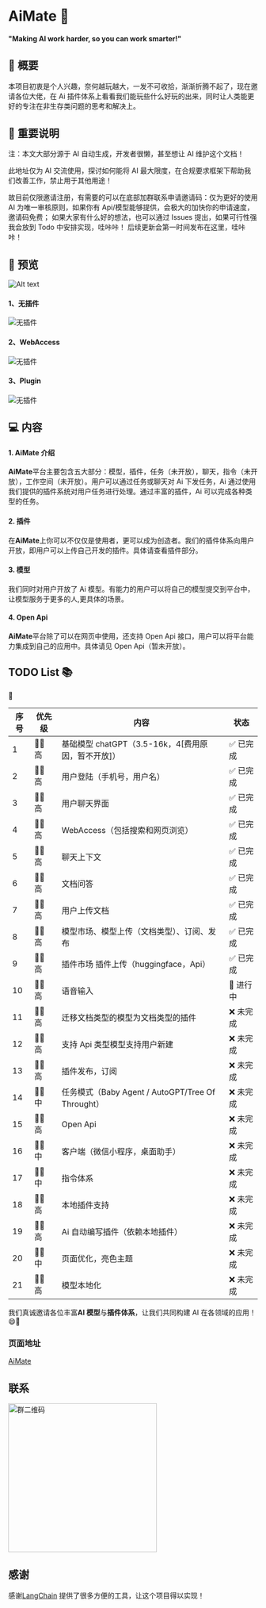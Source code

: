 # AiMate 🤖

#### "Making AI work harder, so you can work smarter!"

## 📝 概要

本项目初衷是个人兴趣，奈何越玩越大，一发不可收拾，渐渐折腾不起了，现在邀请各位大佬，在 Ai 插件体系上看看我们能玩些什么好玩的出来，同时让人类能更好的专注在非生存类问题的思考和解决上。

## 📝 重要说明

注：本文大部分源于 AI 自动生成，开发者很懒，甚至想让 AI 维护这个文档！

此地址仅为 AI 交流使用，探讨如何能将 AI 最大限度，在合规要求框架下帮助我们改善工作，禁止用于其他用途！

故目前仅限邀请注册，有需要的可以在底部加群联系申请邀请码：仅为更好的使用 AI 为唯一审核原则，如果你有 Api/模型能够提供，会极大的加快你的申请速度，邀请码免费；
如果大家有什么好的想法，也可以通过 Issues 提出，如果可行性强我会放到 Todo 中安排实现，哇咔咔！
后续更新会第一时间发布在这里，哇咔咔！

## 🎥 预览

![Alt text](/images/image-1.png)

#### 1、无插件

![无插件](/images/noplugin.gif)

#### 2、WebAccess

![无插件](/images/webaccess.gif)

#### 3、Plugin

![无插件](/images/plugin.gif)

## 💻 内容

#### 1. AiMate 介绍

**AiMate**平台主要包含五大部分：模型，插件，任务（未开放），聊天，指令（未开放），工作空间（未开放）。用户可以通过任务或聊天对 Ai 下发任务，Ai 通过使用我们提供的插件系统对用户任务进行处理。通过丰富的插件，Ai 可以完成各种类型的任务。

#### 2. 插件

在**AiMate**上你可以不仅仅是使用者，更可以成为创造者。我们的插件体系向用户开放，即用户可以上传自己开发的插件。具体请查看插件部分。

#### 3. 模型

我们同时对用户开放了 Ai 模型。有能力的用户可以将自己的模型提交到平台中，让模型服务于更多的人,更具体的场景。

#### 4. Open Api

**AiMate**平台除了可以在网页中使用，还支持 Open Api 接口，用户可以将平台能力集成到自己的应用中。具体请见 Open Api（暂未开放）。

## TODO List 📚

:large_blue_circle:

| 序号 | 优先级 | 内容                                               | 状态                       |
| ---- | ------ | -------------------------------------------------- | -------------------------- |
| 1    | 🏋️‍♀️ 高  | 基础模型 chatGPT（3.5-16k，4[费用原因，暂不开放]） | ✅ 已完成                  |
| 2    | 🏋️‍♀️ 高  | 用户登陆（手机号，用户名）                         | ✅ 已完成                  |
| 3    | 🏋️‍♀️ 高  | 用户聊天界面                                       | ✅ 已完成                  |
| 4    | 🏋️‍♀️ 高  | WebAccess（包括搜索和网页浏览）                    | ✅ 已完成                  |
| 5    | 🏋️‍♀️ 高  | 聊天上下文                                         | ✅ 已完成                  |
| 6    | 🏋️‍♀️ 高  | 文档问答                                           | ✅ 已完成                  |
| 7    | 🏋️‍♀️ 高  | 用户上传文档                                       | ✅ 已完成                  |
| 8    | 🏋️‍♀️ 高  | 模型市场、模型上传（文档类型）、订阅、发布         | ✅ 已完成                  |
| 9    | 🏋️‍♀️ 高  | 插件市场 插件上传（huggingface，Api）              | ✅ 已完成                  |
| 10   | 🏋️‍♀️ 高  | 语音输入                                           | :large_blue_circle: 进行中 |
| 11   | 🏋️‍♀️ 高  | 迁移文档类型的模型为文档类型的插件                 | ❌ 未完成                  |
| 12   | 🏋️‍♀️ 高  | 支持 Api 类型模型支持用户新建                      | ❌ 未完成                  |
| 13   | 🏋️‍♀️ 高  | 插件发布，订阅                                     | ❌ 未完成                  |
| 14   | 🤷‍♂️ 中  | 任务模式（Baby Agent / AutoGPT/Tree Of Throught）  | ❌ 未完成                  |
| 15   | 🏋️‍♀️ 高  | Open Api                                           | ❌ 未完成                  |
| 16   | 🤷‍♂️ 中  | 客户端（微信小程序，桌面助手）                     | ❌ 未完成                  |
| 17   | 🤷‍♂️ 中  | 指令体系                                           | ❌ 未完成                  |
| 18   | 🏋️‍♀️ 高  | 本地插件支持                                       | ❌ 未完成                  |
| 19   | 🏋️‍♀️ 高  | Ai 自动编写插件（依赖本地插件）                    | ❌ 未完成                  |
| 20   | 🤷‍♂️ 中  | 页面优化，亮色主题                                 | ❌ 未完成                  |
| 21   | 🏋️‍♀️ 高  | 模型本地化                                         | ❌ 未完成                  |

我们真诚邀请各位丰富**AI 模型**与**插件体系**，让我们共同构建 AI 在各领域的应用！ 😄🚀

### 页面地址

[AiMate](https://aimate.dives743.com/)

## 联系

 <img src="./images/image.png" width = "300" height = "300" alt="群二维码" align=center />

## 感谢

感谢[LangChain](https://github.com/hwchase17/langchainjs) 提供了很多方便的工具，让这个项目得以实现！
